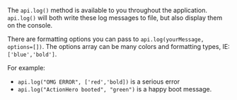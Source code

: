The `api.log()` method is available to you throughout the application.  `api.log()` will both write these log messages to file, but also display them on the console.  

There are formatting options you can pass to `api.log(yourMessage, options=[])`.  The options array can be many colors and formatting types, IE: `['blue','bold']`.  

For example:

- `api.log("OMG ERROR", ['red','bold])` is a serious error
- `api.log("ActionHero booted", "green")` is a happy boot message.